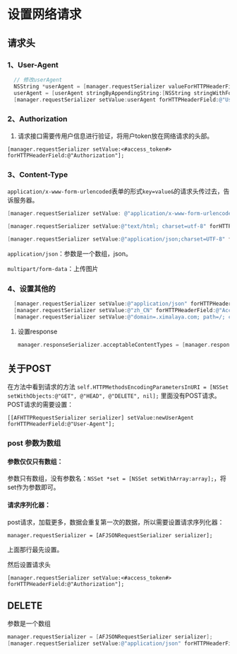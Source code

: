 # 设置网络请求

## 请求头

### 1、User-Agent

```objective-c
  // 修改userAgent
  NSString *userAgent = [manager.requestSerializer valueForHTTPHeaderField:@"User-Agent"];
  userAgent = [userAgent stringByAppendingString:[NSString stringWithFormat:@" AccSchool/%@/DeviceID:%@/", [ACSystemManager getVersionNumber], [ACSystemManager getDeviceId]]];
  [manager.requestSerializer setValue:userAgent forHTTPHeaderField:@"User-Agent"];
```

### 2、Authorization

1. 请求接口需要传用户信息进行验证，将用户token放在网络请求的头部。

```
[manager.requestSerializer setValue:<#access_token#> forHTTPHeaderField:@"Authorization"];
```

### 3、Content-Type

`application/x-www-form-urlencoded`表单的形式`key=value&`的请求头传过去，告诉服务器。

```objective-c
[manager.requestSerializer setValue: @"application/x-www-form-urlencoded" forHTTPHeaderField:@"Content-Type"];

[manager.requestSerializer setValue:@"text/html; charset=utf-8" forHTTPHeaderField:@"Content-Type"];

[manager.requestSerializer setValue:@"application/json;charset=UTF-8" forHTTPHeaderField:@"Content-Type"];
```

`application/json`：参数是一个数组，json。

`multipart/form-data`：上传图片

### 4、设置其他的

```objective-c
  [manager.requestSerializer setValue:@"application/json" forHTTPHeaderField:@"Accept"];
  [manager.requestSerializer setValue:@"zh_CN" forHTTPHeaderField:@"Accept-Language"];
  [manager.requestSerializer setValue:@"domain=.ximalaya.com; path=/; channel=ios-b1; 1&_device=iPhone&6703CF0C-6676-41C1-A5EB-CEA4A1EFEEC8&3.1.43; impl=com.jima.yijingtingshu; 1&_token=7104330&d858cae50f5f704f4f09c0607e30a375bbfc" forHTTPHeaderField:@"Cookie"]; 
```

1. 设置response

   ```objective-c
   manager.responseSerializer.acceptableContentTypes = [manager.responseSerializer.acceptableContentTypes setByAddingObject:@"text/html"];  
   ```

## 关于POST
在方法中看到请求的方法 ` self.HTTPMethodsEncodingParametersInURI = [NSSet setWithObjects:@"GET", @"HEAD", @"DELETE", nil]; ` 里面没有POST请求。
POST请求的需要设置：

```
[[AFHTTPRequestSerializer serializer] setValue:newUserAgent forHTTPHeaderField:@"User-Agent"];
```

### post 参数为数组


#### 参数仅仅只有数组：
参数只有数组，没有参数名：`NSSet *set = [NSSet setWithArray:array];`，将set作为参数即可。

#### 请求序列化器：

post请求，加载更多，数据会重复第一次的数据，所以需要设置请求序列化器：

```
manager.requestSerializer = [AFJSONRequestSerializer serializer];
```

上面那行最先设置。

然后设置请求头

```
[manager.requestSerializer setValue:<#access_token#> forHTTPHeaderField:@"Authorization"];
```

## DELETE

参数是一个数组

```objective-c
manager.requestSerializer = [AFJSONRequestSerializer serializer];
[manager.requestSerializer setValue:@"application/json" forHTTPHeaderField:@"Content-Type"];
```



